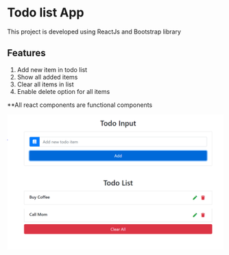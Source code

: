 # Todo list App

This project is developed using ReactJs and Bootstrap library

## Features

1. Add new item in todo list
2. Show all added items
3. Clear all items in list
4. Enable delete option for all items

**All react components are functional components

![Image of todo app](public\CurrentTodoApp.PNG)
